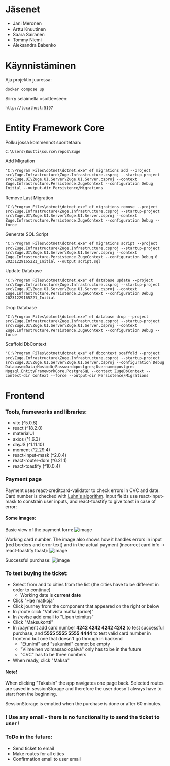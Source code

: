 # Jäsenet

- Jani Meronen
- Arttu Knuutinen
- Saara Sairanen
- Tommy Niemi
- Aleksandra Babenko

# Käynnistäminen

Aja projektin juuressa:
```
docker compose up
```

Siirry selaimella osoitteeseen:
```
http://localhost:5197
```

# Entity Framework Core

Polku jossa kommennot suoritetaan:
```
C:\Users\Buutti\source\repos\Zuge
```

Add Migration
```
"C:\Program Files\dotnet\dotnet.exe" ef migrations add --project src\Zuge.Infrastructure\Zuge.Infrastructure.csproj --startup-project src\Zuge.UI\Zuge.UI.Server\Zuge.UI.Server.csproj --context Zuge.Infrastructure.Persistence.ZugeContext --configuration Debug Initial --output-dir Persistence/Migrations
```

Remove Last Migration
```
"C:\Program Files\dotnet\dotnet.exe" ef migrations remove --project src\Zuge.Infrastructure\Zuge.Infrastructure.csproj --startup-project src\Zuge.UI\Zuge.UI.Server\Zuge.UI.Server.csproj --context Zuge.Infrastructure.Persistence.ZugeContext --configuration Debug --force
```

Generate SQL Script
```
"C:\Program Files\dotnet\dotnet.exe" ef migrations script --project src\Zuge.Infrastructure\Zuge.Infrastructure.csproj --startup-project src\Zuge.UI\Zuge.UI.Server\Zuge.UI.Server.csproj --context Zuge.Infrastructure.Persistence.ZugeContext --configuration Debug 0 20231229165221_Initial --output script.sql
```

Update Database
```
"C:\Program Files\dotnet\dotnet.exe" ef database update --project src\Zuge.Infrastructure\Zuge.Infrastructure.csproj --startup-project src\Zuge.UI\Zuge.UI.Server\Zuge.UI.Server.csproj --context Zuge.Infrastructure.Persistence.ZugeContext --configuration Debug 20231229165221_Initial
```

Drop Database
```
"C:\Program Files\dotnet\dotnet.exe" ef database drop --project src\Zuge.Infrastructure\Zuge.Infrastructure.csproj --startup-project src\Zuge.UI\Zuge.UI.Server\Zuge.UI.Server.csproj --context Zuge.Infrastructure.Persistence.ZugeContext --configuration Debug --force
```

Scaffold DbContext
```
"C:\Program Files\dotnet\dotnet.exe" ef dbcontext scaffold --project src\Zuge.Infrastructure\Zuge.Infrastructure.csproj --startup-project src\Zuge.UI\Zuge.UI.Server\Zuge.UI.Server.csproj --configuration Debug Database=Data;Host=db;Password=postgres;Username=postgres Npgsql.EntityFrameworkCore.PostgreSQL --context ZugeDbContext --context-dir Context --force --output-dir Persistence/Migrations
```

# Frontend

### Tools, frameworks and libraries:

- vite (^5.0.8)
- react (^18.2.0)
- materialUI
- axios (^1.6.3)
- dayJS (^1.11.10)
- moment (^2.29.4)
- react-input-mask (^2.0.4)
- react-router-dom (^6.21.1)
- react-toastify (^10.0.4)

### Payment page

Payment uses react-creditcard-validator to check errors in CVC and date. Card number is checked with [Luhn's algorithm](https://en.wikipedia.org/wiki/Luhn_algorithm). Input fields use react-input-mask to constrain user inputs, and react-toastify to give toast in case of error:

#### Some images:

Basic view of the payment form:
![image](https://github.com/projectzuge/Zuge/assets/73687931/a352d664-efc8-446c-b25c-9552284ef892)

Working card number. The image also shows how it handles errors in input (red borders and error text) and in the actual payment (incorrect card info -> react-toastify toast):
![image](https://github.com/projectzuge/Zuge/assets/73687931/d805d21b-6608-428d-99ff-c5df12ab4598)

Successful purchase:
![image](https://github.com/projectzuge/Zuge/assets/73687931/e21e77af-b677-460e-9d05-b2e43b3d8d0c)


### To test buying the ticket:

- Select from and to cities from the list (the cities have to be different in order to continue)
  - Working date is **current date**
- Click "Hae matkoja"
- Click journey from the component that appeared on the right or below
- In /route click "Vahvista matka (price)"
- In /revise add email to "Lipun toimitus"
- Click "Maksukortti"
- In /payment add card number **4242 4242 4242 4242** to test successful purchase, and **5555 5555 5555 4444** to test valid card number in frontend but one that doesn't go through in backend
  - "Etunimi" and "sukunimi" cannot be empty
  - "Viimeinen voimassaolopäivä" only has to be in the future
  - "CVC" has to be three numbers
- When ready, click "Maksa"

#### Note!

When clicking "Takaisin" the app navigates one page back. Selected routes are saved in sessionStorage and therefore the user doesn't always have to start from the beginning.

SessionStorage is emptied when the purchase is done or after 60 minutes.

### ! Use any email - there is no functionality to send the ticket to user !

### ToDo in the future:

- Send ticket to email
- Make routes for all cities
- Confirmation email to user email
